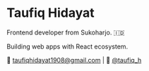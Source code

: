 # Taufiq Hidayat

Frontend developer from Sukoharjo. 🇮🇩

Building web apps with React ecosystem.

📧 taufiqhidayat1908@gmail.com | 💬 [@taufiq_h](https://t.me/taufiq_h) 

<!---
taufiq33/taufiq33 is a ✨ special ✨ repository because its `README.md` (this file) appears on your GitHub profile.
You can click the Preview link to take a look at your changes.
--->
